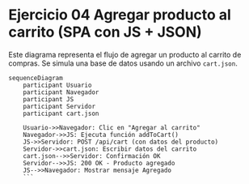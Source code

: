 # Ejercicio 04 Agregar producto al carrito (SPA con JS + JSON)

Este diagrama representa el flujo de agregar un producto al carrito de compras. Se simula una base de datos usando un archivo `cart.json`.

```mermaid
sequenceDiagram
    participant Usuario
    participant Navegador
    participant JS
    participant Servidor
    participant cart.json

    Usuario->>Navegador: Clic en "Agregar al carrito"
    Navegador->>JS: Ejecuta función addToCart()
    JS->>Servidor: POST /api/cart (con datos del producto)
    Servidor->>cart.json: Escribir datos del carrito
    cart.json-->>Servidor: Confirmación OK
    Servidor-->>JS: 200 OK - Producto agregado
    JS-->>Navegador: Mostrar mensaje Agregado
    ```
